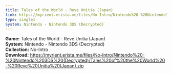 ```yaml
---
title: Tales of the World - Reve Unitia (Japan)
link: https://myrient.erista.me/files/No-Intro/Nintendo%20-%20Nintendo%203DS%20(Decrypted)/Tales%20of%20the%20World%20-%20Reve%20Unitia%20(Japan).zip
type: single1
System: Nintendo - Nintendo 3DS (Decrypted)
---
```

<b>Game:</b> Tales of the World - Reve Unitia (Japan)<br>
<b>System:</b> Nintendo - Nintendo 3DS (Decrypted)<br>
<b>Collection:</b> No-Intro<br>
<b>Download:</b> https://myrient.erista.me/files/No-Intro/Nintendo%20-%20Nintendo%203DS%20(Decrypted)/Tales%20of%20the%20World%20-%20Reve%20Unitia%20(Japan).zip